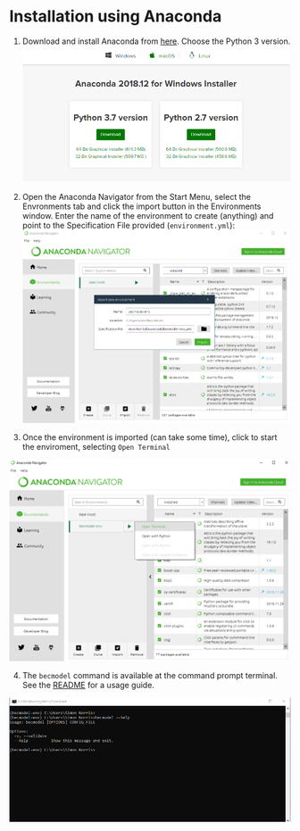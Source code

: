 # Installation using Anaconda

1. Download and install Anaconda from [here](https://www.anaconda.com/distribution/#download-section). Choose the Python 3 version.
![download](img/anaconda_01_install.png)

2. Open the Anaconda Navigator from the Start Menu, select the Envronments tab and click the import button in the Environments window. Enter the name of the environment to create (anything) and point to the Specification File provided (`environment.yml`):
![import](img/anaconda_02_import.png)

3. Once the environment is imported (can take some time), click to start the enviroment, selecting `Open Terminal`

![openterminal](img/anaconda_03_openterminal.png)

4. The `becmodel` command is available at the command prompt terminal. See the [README](https://github.com/smnorris/becmodel) for a usage guide.

![openterminal](img/anaconda_04_run.png)